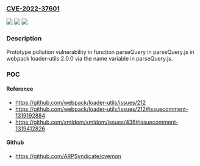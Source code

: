 ### [CVE-2022-37601](https://cve.mitre.org/cgi-bin/cvename.cgi?name=CVE-2022-37601)
![](https://img.shields.io/static/v1?label=Product&message=n%2Fa&color=blue)
![](https://img.shields.io/static/v1?label=Version&message=n%2Fa&color=blue)
![](https://img.shields.io/static/v1?label=Vulnerability&message=n%2Fa&color=brighgreen)

### Description

Prototype pollution vulnerability in function parseQuery in parseQuery.js in webpack loader-utils 2.0.0 via the name variable in parseQuery.js.

### POC

#### Reference
- https://github.com/webpack/loader-utils/issues/212
- https://github.com/webpack/loader-utils/issues/212#issuecomment-1319192884
- https://github.com/xmldom/xmldom/issues/436#issuecomment-1319412826

#### Github
- https://github.com/ARPSyndicate/cvemon

